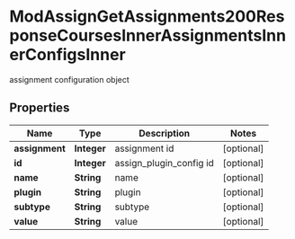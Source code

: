 

# ModAssignGetAssignments200ResponseCoursesInnerAssignmentsInnerConfigsInner

assignment configuration object

## Properties

| Name | Type | Description | Notes |
|------------ | ------------- | ------------- | -------------|
|**assignment** | **Integer** | assignment id |  [optional] |
|**id** | **Integer** | assign_plugin_config id |  [optional] |
|**name** | **String** | name |  [optional] |
|**plugin** | **String** | plugin |  [optional] |
|**subtype** | **String** | subtype |  [optional] |
|**value** | **String** | value |  [optional] |



